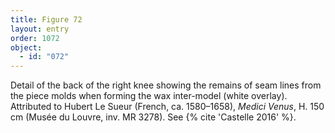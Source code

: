 ```yaml
---
title: Figure 72
layout: entry
order: 1072
object:
  - id: "072"
---
```


Detail of the back of the right knee showing the remains of seam lines from the piece molds when forming the wax inter-model (white overlay). Attributed to Hubert Le Sueur (French, ca. 1580–1658), *Medici Venus*, H. 150 cm (Musée du Louvre, inv. MR 3278). See {% cite 'Castelle 2016' %}.
